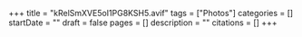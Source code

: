 +++
title = "kRelSmXVE5oI1PG8KSH5.avif"
tags = ["Photos"]
categories = []
startDate = ""
draft = false
pages = []
description = ""
citations = []
+++
